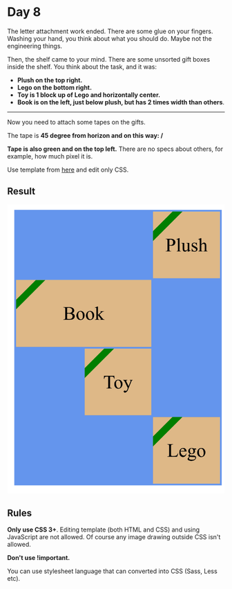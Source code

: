 # Day 8

The letter attachment work ended. There are some glue on your fingers. Washing your hand, you think about what you should do. Maybe not the engineering things.

Then, the shelf came to your mind. There are some unsorted gift boxes inside the shelf. You think about the task, and it was:

* **Plush on the top right.**
* **Lego on the bottom right.**
* **Toy is 1 block up of Lego and horizontally center.**
* **Book is on the left, just below plush, but has 2 times width than others**.

---

Now you need to attach some tapes on the gifts.

The tape is **45 degree from horizon and on this way: /**

**Tape is also green and on the top left.** There are no specs about others, for example, how much pixel it is.

Use template from [here](contents/2020/html/day8.html) and edit only CSS.

## Result

![day8 result](contents/2020/images/day8.svg)

## Rules

**Only use CSS 3+**. Editing template (both HTML and CSS) and using JavaScript are not allowed. Of course any image drawing outside CSS isn't allowed.

**Don't use !important.**

You can use stylesheet language that can converted into CSS (Sass, Less etc).
